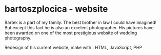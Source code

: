 # bartoszplocica - website

  Bartek is a part of my family. The best brother in law I could have imagined! But except this fact he is also an excelent photographer. His pictures have been awarded on one of the most prestigious website of wedding photography. 
  
  Redesign of his current website, make with :
  HTML, JavaScript, PHP
 
 

